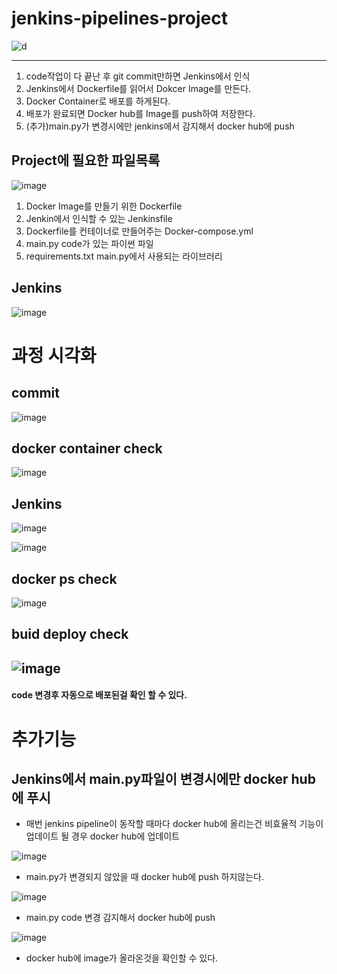 # jenkins-pipelines-project
![d](https://user-images.githubusercontent.com/60678531/150051193-cbfe89a0-b1f6-4d8f-aaec-d8d8bfd302f5.png)

----------------------------------------------------------------------------
1. code작업이 다 끝난 후 git commit만하면 Jenkins에서 인식
2. Jenkins에서 Dockerfile를 읽어서 Dokcer Image를 만든다.
3. Docker Container로 배포를 하게된다.
4. 배포가 완료되면 Docker hub를 Image를 push하여 저장한다. 
5. (추가)main.py가 변경시에만 jenkins에서 감지해서 docker hub에 push

## Project에 필요한 파일목록
![image](https://user-images.githubusercontent.com/60678531/150052082-88820e82-009a-4ae4-b53d-13ab697dc5e7.png)
1. Docker Image를 만들기 위한 Dockerfile
2. Jenkin에서 인식할 수 있는 Jenkinsfile
3. Dockerfile를 컨테이너로 만들어주는 Docker-compose.yml
4. main.py code가 있는 파이썬 파일
5. requirements.txt main.py에서 사용되는 라이브러리 

## Jenkins
![image](https://user-images.githubusercontent.com/60678531/150054299-1e4226c4-71e8-4bae-90b5-0bfaa4b69b15.png)


# 과정 시각화
## commit 
![image](https://user-images.githubusercontent.com/60678531/150054816-6cc0a577-e9d7-466f-84ca-bb66f9089d7a.png)
## docker container check
![image](https://user-images.githubusercontent.com/60678531/150054899-2a06c49a-9af2-4e7d-a53d-ecf6c3429bd2.png)
## Jenkins 
![image](https://user-images.githubusercontent.com/60678531/150054994-9d97e790-8614-4efe-b8cc-b36cc381180e.png)

![image](https://user-images.githubusercontent.com/60678531/150055028-6a247699-b877-49aa-9bb5-0a75e6f17bbe.png)

## docker ps check
![image](https://user-images.githubusercontent.com/60678531/150055600-c271681b-c449-41f8-8d5b-5f9d4e2e9bbe.png)

## buid deploy check
![image](https://user-images.githubusercontent.com/60678531/150055721-8095642e-b917-4e9c-9f2e-82eac401e142.png)
-----------------------------------------------------
#### code 변경후 자동으로 배포된걸 확인 할 수 있다. 


# 추가기능 
## Jenkins에서 main.py파일이 변경시에만 docker hub에 푸시
  - 매번 jenkins pipeline이 동작할 때마다 docker hub에 올리는건 비효율적 기능이 업데이트 될 경우 docker hub에 업데이트

![image](https://user-images.githubusercontent.com/60678531/150276834-02ef3d5b-d37a-4629-8d8e-826052f3eeed.png)
 - main.py가 변경되지 않았을 때 docker hub에 push 하지않는다.

![image](https://user-images.githubusercontent.com/60678531/150277011-61b7c550-ea23-4b08-938a-d75e33383ab8.png)
 - main.py code 변경 감지해서 docker hub에 push 
 
![image](https://user-images.githubusercontent.com/60678531/150277132-4e3c1f09-a3d9-419a-8fa9-00df6b5a91a1.png)
 - docker hub에 image가 올라온것을 확인할 수 있다.
